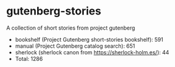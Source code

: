 # gutenberg-stories

A collection of short stories from project gutenberg 

- bookshelf (Project Gutenberg short-stories bookshelf): 591
- manual (Project Gutenberg catalog search): 651
- sherlock (sherlock canon from https://sherlock-holm.es/): 44
- Total: 1286
